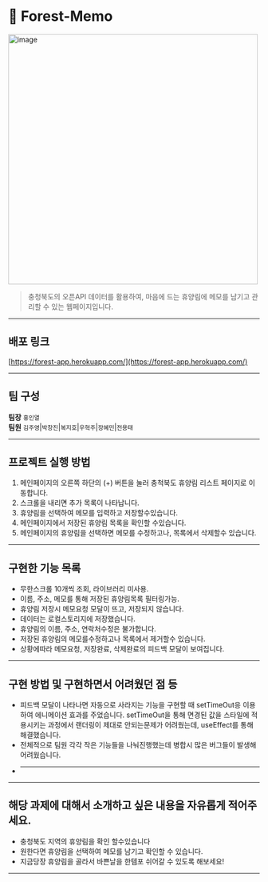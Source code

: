 # 🌳 Forest-Memo

<img width="500" alt="image" src="https://user-images.githubusercontent.com/82592845/155390853-41dff1fd-90bf-4453-9117-4e8849155e83.png">

> 충청북도의 오픈API 데이터를 활용하여, 마음에 드는 휴양림에 메모를 남기고 관리할 수 있는 웹페이지입니다.

---

## 배포 링크

[https://forest-app.herokuapp.com/](https://forest-app.herokuapp.com/)

---

## 팀 구성

**팀장**
`홍인열`
<br/>
**팀원**
`김주영`|`박창진`|`복지호`|`우혁주`|`장혜민`|`전용태`

---

## 프로젝트 실행 방법

1.  메인페이지의 오른쪽 하단의 (+) 버튼을 눌러 충척북도 휴양림 리스트 페이지로 이동합니다.
2.  스크롤을 내리면 추가 목록이 나타납니다.
3.  휴양림을 선택하여 메모를 입력하고 저장할수있습니다.
4.  메인페이지에서 저장된 휴양림 목록을 확인할 수있습니다.
5.  메인페이지의 휴양림을 선택하면 메모를 수정하고나, 목록에서 삭제할수 있습니다.

---

## 구현한 기능 목록

- 무한스크롤 10개씩 조회, 라이브러리 미사용.
- 이름, 주소, 메모를 통해 저장된 휴양림목록 필터링가능.
- 휴양림 저장시 메모요청 모달이 뜨고, 저장되지 않습니다.
- 데이터는 로컬스토리지에 저장했습니다.
- 휴양림의 이름, 주소, 연락처수정은 불가합니다.
- 저장된 휴양림의 메모를수정하고나 목록에서 제거할수 있습니다.
- 상황에따라 메모요청, 저장완료, 삭제완료의 피드백 모달이 보여집니다.

---

## 구현 방법 및 구현하면서 어려웠던 점 등

- 피드백 모달이 나타나면 자동으로 사라지는 기능을 구현할 때 setTimeOut응 이용하여 에니메이션 효과를 주었습니다. setTimeOut을 통해 면경된 값을 스타일에 적용시키는 과정에서 랜더링이 제대로 안되는문제가 어려웠는데, useEffect를 통해 해결했습니다.
- 전체적으로 팀원 각각 작은 기능들을 나눠진행했는데 병합시 많은 버그들이 발생해 어려웠습니다.
- ***

---

## 해당 과제에 대해서 소개하고 싶은 내용을 자유롭게 적어주세요.

- 충청북도 지역의 휴양림을 확인 할수있습니다
- 원한다면 휴양림을 선택하여 메모를 남기고 확인할 수 있습니다.
- 지금당장 휴양림을 골라서 바쁜날을 한템포 쉬어갈 수 있도록 해보세요!

---
